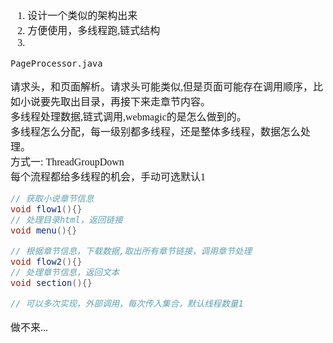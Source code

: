 <font face="SimSun" size=3 >

1. 设计一个类似的架构出来
2. 方便使用，多线程跑,链式结构
3. 

~~~
PageProcessor.java
~~~
请求头，和页面解析。请求头可能类似,但是页面可能存在调用顺序，比如小说要先取出目录，再接下来走章节内容。   
多线程处理数据,链式调用,webmagic的是怎么做到的。     
多线程怎么分配，每一级别都多线程，还是整体多线程，数据怎么处理。   
方式一: ThreadGroupDown   
每个流程都给多线程的机会，手动可选默认1

~~~ java
// 获取小说章节信息
void flow1(){}
// 处理目录html，返回链接
void menu(){}

// 根据章节信息，下载数据,取出所有章节链接，调用章节处理
void flow2(){}
// 处理章节信息，返回文本
void section(){}

// 可以多次实现，外部调用，每次传入集合，默认线程数量1

~~~

做不来...




</font>